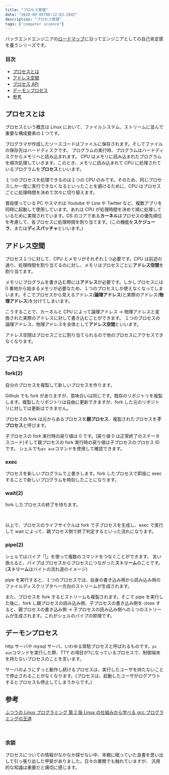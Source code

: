 ```yaml
---
title: "プロセス管理"
date: "2020-09-05T08:12:03.284Z"
description: "プロセス管理"
tags: ["computer science"]
---
```


バックエンドエンジニアの[ロードマップ][ロードマップ]に沿ってエンジニアとしての自己肯定感を養うシリーズです。

### 目次

- [プロセスとは](#プロセスとは)
- [アドレス空間](#アドレス空間)
- [プロセス API](#プロセスAPI)
- [デーモンプロセス](#デーモンプロセス)
- [参考](#参考)

## プロセスとは

プロセスという概念は Linux において、ファイルシステム、ストリームに並んで重要な構成要素の１つです。
<br>

プログラマが作成したソースコードはファイルに保存されます。そしてファイルの保存先はハードディスクです。
プログラムの実行時、プログラムはハードディスクからメモリへと読み込まれます。
CPU はメモリに読み込まれたプログラムを順次処理していきます。このとき、メモリに読み込まれて CPU に処理されているプログラムを**プロセス**といいます。
<br>

１つのプロセスを処理できるのは１つの CPU のみです。そのため、同じプロセスしか一度に実行できなくなるといったことを避けるために、CPU はプロセスごとに処理時間を決めて次々に切り替えます。
<br>

普段使っている PC やスマホは Youtube や Line や Twitter など、複数アプリを同時に起動して使用しています。あれは CPU が処理時間を決めて順に処理しているために実現されています。OS のコアである**カーネル**はプロセスの優先順位を考慮して、各プロセスに処理時間を割り当てます。(この機能を**スケジューラ**、または**ディスパッチャ**といいます。)

## アドレス空間

プロセス１つに対して、CPU とメモリがそれぞれ１つ必要です。CPU は前述の通り、処理時間を割り当てるのに対し、メモリはプロセスごとに**アドレス空間**を割り当てます。
<br>

メモリにプログラムを書き込む際には**アドレス**が必要です。しかしプロセスには 0 番地から始まるメモリが必要なため、１つのプロセスしか使えなくなってしまいます。そこでプロセスから見えるアドレス(**論理アドレス**)と実際のアドレス(**物理アドレス**)を分けてしまいます。
<br>

こうすることで、カーネルと CPU によって論理アドレス → 物理アドレスと変換された実際のアドレスに対して書き込むことができます。
１つのプロセスの論理アドレス、物理アドレスを全体として**アドレス空間**といいます。
<br>

アドレス空間はプロセスごとに割り当てられるので他のプロセスにアクセスできなくなります。

## プロセス API

### fork(2)

自分のプロセスを複製して新しいプロセスを作ります。
<br>

Github でも fork がありますが、意味合いは同じです。既存のリポジトリを複製します。複製したリポジトリは自由に更新できますが、fork した元のリポジトリに対しては更新はできません。
<br>

プロセスの fork は元からあるプロセスを**親プロセス**、複製されたプロセスを**子プロセス**と呼びます。
<br>

子プロセスの fork 実行時の戻り値は 0 です。(戻り値 0 は正常終了のステータスコード)そして親プロセスの fork 実行時の戻り値は子プロセスのプロセス ID です。
シェルでも`ps aux`コマンドを使用して確認できます。
<br>

### exec

プロセスを新しいプログラムで上書きします。fork したプロセスで即座に exec することで新しいプログラムを時刻したことになります。
<br>

### wait(2)

fork したプロセスの終了を待ちます。

<br>

以上で、プロセスのライフサイクルは fork で子プロセスを生成し、exec で実行して wait によって、親プロセス側で終了判定するといった流れになります。

### pipe(2)

シェルではパイプ「|」を使って複数のコマンドをつなぐことができます。
言い換えると、パイプはプロセスからプロセスにつながった**ストリーム**のことです。(**ストリーム**はバイトの流れ道のイメージ)
<br>

pipe を実行すると、１つのプロセスでは、自身の書き込み用から読み込み用のファイルディスクリプタへ一方向のストリームが生成されます。
<br>

また、プロセスを fork するとストリームも複製されます。そこで pipe を実行した後に、fork し親プロセスの読み込み側、子プロセスの書き込み側を close すると、親プロセスの書き込み側 → 子プロセスの読み込み側への１つのストリームが生成されます。これがシェルのパイプの原理です。
<br>

## デーモンプロセス

http サーバや mysql サーバ、いわゆる常駐プロセスと呼ばれるものです。`ps aux`コマンドを実行した際、TTY の項目が?になっているプロセスで、制御端末を持たないプロセスのことを言います。
<br>

サーバのようにずっと動作し続けるプロセスは、実行したユーザを持たないことで停止されることがなくなります。(プロセスは、起動したユーザがログアウトするとプロセスも停止してしまうからです。)

## 参考

[ふつうの Linux プログラミング 第 2 版 Linux の仕組みから学べる gcc プログラミングの王道][amazon]

<br>

### 余談

プロセスについての情報がなかなか探せない中、本棚に眠っていた良書を思い出して引っ張り出した甲斐がありました。日々の業務でも触れていますが、 汎用的な知識は重要だと痛切に感じます。

[ロードマップ]: https://github.com/kamranahmedse/developer-roadmap#back-end-roadmap
[amazon]: https://www.amazon.co.jp/%E3%81%B5%E3%81%A4%E3%81%86%E3%81%AELinux%E3%83%97%E3%83%AD%E3%82%B0%E3%83%A9%E3%83%9F%E3%83%B3%E3%82%B0-%E7%AC%AC2%E7%89%88-Linux%E3%81%AE%E4%BB%95%E7%B5%84%E3%81%BF%E3%81%8B%E3%82%89%E5%AD%A6%E3%81%B9%E3%82%8Bgcc%E3%83%97%E3%83%AD%E3%82%B0%E3%83%A9%E3%83%9F%E3%83%B3%E3%82%B0%E3%81%AE%E7%8E%8B%E9%81%93-%E9%9D%92%E6%9C%A8-%E5%B3%B0%E9%83%8E/dp/4797386479

